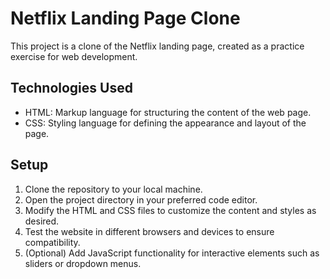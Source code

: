 # Netflix Landing Page Clone

This project is a clone of the Netflix landing page, created as a practice exercise for web development.


## Technologies Used

- HTML: Markup language for structuring the content of the web page.
- CSS: Styling language for defining the appearance and layout of the page.


## Setup

1. Clone the repository to your local machine.
2. Open the project directory in your preferred code editor.
3. Modify the HTML and CSS files to customize the content and styles as desired.
4. Test the website in different browsers and devices to ensure compatibility.
5. (Optional) Add JavaScript functionality for interactive elements such as sliders or dropdown menus.